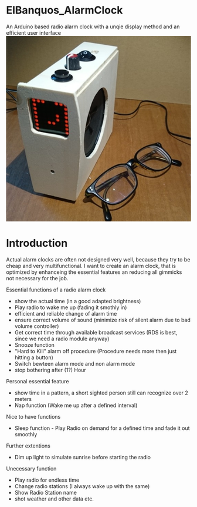 # ElBanquos_AlarmClock
An Arduino based radio alarm clock with a unqie display method and an efficient user interface
![Overview Picture](docs/alarmclock_main_show.jpg "The clock and my glasses")

# Introduction
Actual alarm clocks are often not designed very well, because they try to be cheap and very multifunctional.
I want to create an alarm clock, that is optimized by enhanceing the essential features an reducing all gimmicks not necessary for the job.

Essential functions of a radio alarm clock
* show the actual time (in a good adapted brightness)
* Play radio to wake me up (fading it smothly in)
* efficient and reliable change of alarm time
* ensure correct volume of sound (minimize risk of silent alarm due to bad volume controller)
* Get correct time through available broadcast services (RDS is best, since we need a radio module anyway)
* Snooze function
* "Hard to Kill" alarm off procedure (Procedure needs more then just hitting a button)
* Switch bewteen alarm mode and non alarm mode
* stop bothering after (1?) Hour

Personal essential feature
* show time in a pattern, a short sighted person still can recognize over 2 meters 
* Nap function (Wake me up after a defined interval)

Nice to have functions
* Sleep function - Play Radio on demand for a defined time and fade it out smoothly

Further extentions
* Dim up light to simulate sunrise before starting the radio

Unecessary function
* Play radio for endless time
* Change radio stations (I always wake up with the same)
* Show Radio Station name
* shot weather and other data etc.




